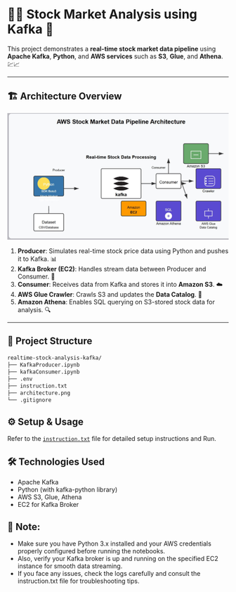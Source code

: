# 🧑‍💻 Stock Market Analysis using Kafka 🚀

This project demonstrates a **real-time stock market data pipeline** using **Apache Kafka**, **Python**, and **AWS services** such as **S3**, **Glue**, and **Athena**. 💹📈

---

## 🏗️ Architecture Overview

![Architecture Diagram](./Architecture.jpg)

1. **Producer**: Simulates real-time stock price data using Python and pushes it to Kafka. 📊
2. **Kafka Broker (EC2)**: Handles stream data between Producer and Consumer. 🔄
3. **Consumer**: Receives data from Kafka and stores it into **Amazon S3**. ☁️
4. **AWS Glue Crawler**: Crawls S3 and updates the **Data Catalog**. 🧹
5. **Amazon Athena**: Enables SQL querying on S3-stored stock data for analysis. 🔍

---

## 📁 Project Structure
```
realtime-stock-analysis-kafka/
├── KafkaProducer.ipynb
├── kafkaConsumer.ipynb
├── .env
├── instruction.txt
├── architecture.png
└── .gitignore
```

## ⚙️ Setup & Usage

Refer to the [`instruction.txt`](./instruction.txt) file for detailed setup instructions and Run.

## 🛠️ Technologies Used

- Apache Kafka
- Python (with kafka-python library)
- AWS S3, Glue, Athena
- EC2 for Kafka Broker
  
## 📝 Note:
- Make sure you have Python 3.x installed and your AWS credentials properly configured before running the notebooks.
- Also, verify your Kafka broker is up and running on the specified EC2 instance for smooth data streaming.
- If you face any issues, check the logs carefully and consult the instruction.txt file for troubleshooting tips.
